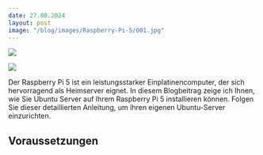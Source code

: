 ```yaml
---
date: 27.08.2024
layout: post
image: "/blog/images/Raspberry-Pi-5/001.jpg"
---
```


![](/blog/images/Raspberry-Pi-5/001.jpg)

![](/blog/images/Raspberry-Pi-5/002.jpg)

Der Raspberry Pi 5 ist ein leistungsstarker Einplatinencomputer, der sich hervorragend als Heimserver eignet. In diesem Blogbeitrag zeige ich Ihnen, wie Sie Ubuntu Server auf Ihrem Raspberry Pi 5 installieren können. Folgen Sie dieser detaillierten Anleitung, um Ihren eigenen Ubuntu-Server einzurichten.

## Voraussetzungen

